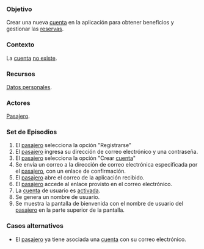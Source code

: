 ### Objetivo

Crear una nueva [cuenta](https://app.nuclino.com/Curso-LEL/Agencia-de-Viajes/Objeto-Cuenta-29ec9779-d4ec-4252-83da-bb214213a0c9) en la aplicación para obtener beneficios y gestionar las [reservas](https://app.nuclino.com/Curso-LEL/Agencia-de-Viajes/Objeto-Reserva-f6cb1208-721f-4cea-895b-40a0e9825210).

### Contexto

La [cuenta](https://app.nuclino.com/Curso-LEL/Agencia-de-Viajes/Objeto-Cuenta-29ec9779-d4ec-4252-83da-bb214213a0c9) [no existe](https://app.nuclino.com/Curso-LEL/Agencia-de-Viajes/Estado-Inexistente-cdb2be65-3d41-41ac-a7a2-4b29e88d59c3).

### Recursos

[Datos personales](https://app.nuclino.com/Curso-LEL/Agencia-de-Viajes/Objeto-Datos-personales-c520636c-ba8b-41f1-b95e-7dd599681bbe).

### Actores

[Pasajero](https://app.nuclino.com/Curso-LEL/Agencia-de-Viajes/Sujeto-Pasajero-1aca8769-d624-47f7-9373-9682438afab4).

### Set de Episodios

1. El [pasajero](https://app.nuclino.com/Curso-LEL/Agencia-de-Viajes/Sujeto-Pasajero-Husped-Cliente-1aca8769-d624-47f7-9373-9682438afab4) selecciona la opción "Registrarse"
2. El [pasajero](https://app.nuclino.com/Curso-LEL/Agencia-de-Viajes/Sujeto-Pasajero-Husped-Cliente-1aca8769-d624-47f7-9373-9682438afab4) ingresa su dirección de correo electrónico y una contraseña.
3. El [pasajero](https://app.nuclino.com/Curso-LEL/Agencia-de-Viajes/Sujeto-Pasajero-Husped-Cliente-1aca8769-d624-47f7-9373-9682438afab4) selecciona la opción "Crear [cuenta](https://app.nuclino.com/Curso-LEL/Agencia-de-Viajes/Objeto-Cuenta-29ec9779-d4ec-4252-83da-bb214213a0c9)"
4. Se envía un correo a la dirección de correo electrónica especificada por el [pasajero](https://app.nuclino.com/Curso-LEL/Agencia-de-Viajes/Sujeto-Pasajero-Husped-Cliente-1aca8769-d624-47f7-9373-9682438afab4), con un enlace de confirmación.
5. El [pasajero](https://app.nuclino.com/Curso-LEL/Agencia-de-Viajes/Sujeto-Pasajero-Husped-Cliente-1aca8769-d624-47f7-9373-9682438afab4) abre el correo de la aplicación recibido.
6. El [pasajero](https://app.nuclino.com/Curso-LEL/Agencia-de-Viajes/Sujeto-Pasajero-Husped-Cliente-1aca8769-d624-47f7-9373-9682438afab4) accede al enlace provisto en el correo electrónico.
7. La [cuenta](https://app.nuclino.com/Curso-LEL/Agencia-de-Viajes/Objeto-Cuenta-29ec9779-d4ec-4252-83da-bb214213a0c9) de usuario es [activada](https://app.nuclino.com/Curso-LEL/Agencia-de-Viajes/Estado-Activada-ed06a42e-de05-4bbf-a191-8c8a2606554a).
8. Se genera un nombre de usuario.
9. Se muestra la pantalla de bienvenida con el nombre de usuario del [pasajero](https://app.nuclino.com/Curso-LEL/Agencia-de-Viajes/Sujeto-Pasajero-Husped-Cliente-1aca8769-d624-47f7-9373-9682438afab4) en la parte superior de la pantalla.

### Casos alternativos

* El [pasajero](https://app.nuclino.com/Curso-LEL/Agencia-de-Viajes/Sujeto-Pasajero-Husped-Cliente-1aca8769-d624-47f7-9373-9682438afab4) ya tiene asociada una [cuenta](https://app.nuclino.com/Curso-LEL/Agencia-de-Viajes/Objeto-Cuenta-29ec9779-d4ec-4252-83da-bb214213a0c9) con su correo electrónico.